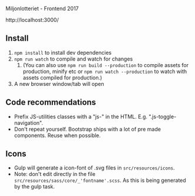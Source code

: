 Miljonlotteriet - Frontend 2017


http://localhost:3000/


## Install
1. `npm install` to install dev dependencies
2. `npm run watch` to compile and watch for changes
    1. (You can also use `npm run build --production` to compile assets for production, minify etc or `npm run watch --production` to watch with assets compiled for production.)
3. A new browser window/tab will open

## Code recommendations
* Prefix JS-utilities classes with a "js-" in the HTML. E.g. ".js-toggle-navigation".
* Don't repeat yourself. Bootstrap ships with a lot of pre made components. Reuse when possible.

## Icons
* Gulp will generate a icon-font of .svg files in `src/resources/icons`.
* Note: don't edit directly in the file `src/resources/sass/core/_'fontname'.scss`. As this is being generated by the gulp task.
